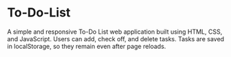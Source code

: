 # To-Do-List
A simple and responsive To-Do List web application built using HTML, CSS, and JavaScript. Users can add, check off, and delete tasks. Tasks are saved in localStorage, so they remain even after page reloads.
